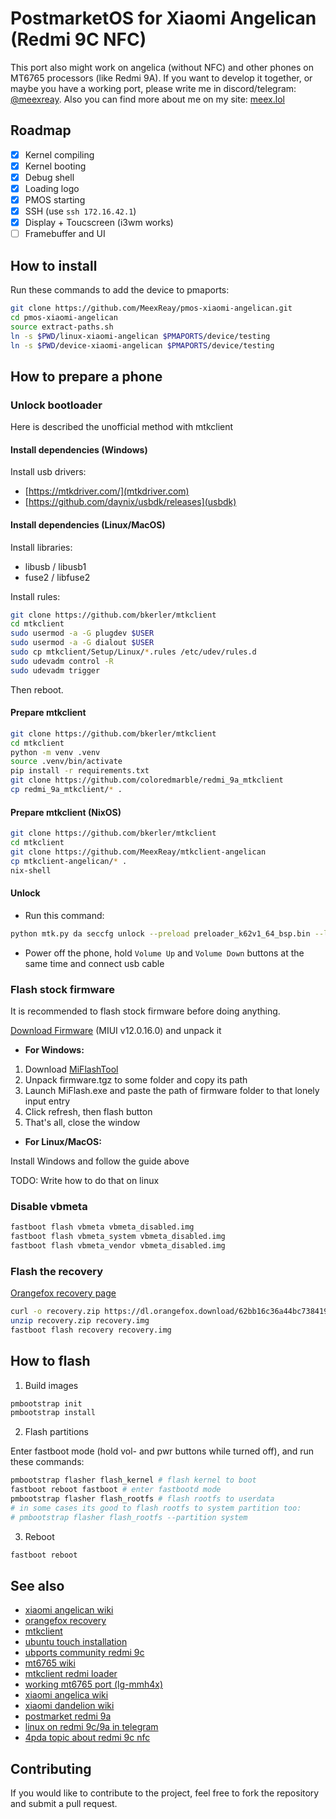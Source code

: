 # PostmarketOS for Xiaomi Angelican (Redmi 9C NFC)

This port also might work on angelica (without NFC) and other phones on MT6765 processors (like Redmi 9A).
If you want to develop it together, or maybe you have a working port, please write me in discord/telegram: [@meexreay](https://meexreay.t.me). 
Also you can find more about me on my site: [meex.lol](https://meex.lol/about)

## Roadmap

- [x] Kernel compiling
- [x] Kernel booting
- [x] Debug shell
- [x] Loading logo
- [x] PMOS starting
- [x] SSH (use `ssh 172.16.42.1`)
- [x] Display + Toucscreen (i3wm works) 
- [ ] Framebuffer and UI
 
## How to install

Run these commands to add the device to pmaports:

```bash
git clone https://github.com/MeexReay/pmos-xiaomi-angelican.git
cd pmos-xiaomi-angelican
source extract-paths.sh
ln -s $PWD/linux-xiaomi-angelican $PMAPORTS/device/testing
ln -s $PWD/device-xiaomi-angelican $PMAPORTS/device/testing
```

## How to prepare a phone

### Unlock bootloader

Here is described the unofficial method with mtkclient

#### Install dependencies (Windows)

Install usb drivers:
  
- [https://mtkdriver.com/](mtkdriver.com)
- [https://github.com/daynix/usbdk/releases](usbdk)

#### Install dependencies (Linux/MacOS)
 
Install libraries:
  
- libusb / libusb1
- fuse2 / libfuse2
 
Install rules:
  
```bash
git clone https://github.com/bkerler/mtkclient
cd mtkclient
sudo usermod -a -G plugdev $USER
sudo usermod -a -G dialout $USER
sudo cp mtkclient/Setup/Linux/*.rules /etc/udev/rules.d
sudo udevadm control -R
sudo udevadm trigger
```
 
Then reboot.

#### Prepare mtkclient

```bash
git clone https://github.com/bkerler/mtkclient
cd mtkclient
python -m venv .venv
source .venv/bin/activate
pip install -r requirements.txt
git clone https://github.com/coloredmarble/redmi_9a_mtkclient
cp redmi_9a_mtkclient/* .
```

#### Prepare mtkclient (NixOS)

```bash
git clone https://github.com/bkerler/mtkclient
cd mtkclient
git clone https://github.com/MeexReay/mtkclient-angelican
cp mtkclient-angelican/* .
nix-shell
```

#### Unlock

- Run this command:

```bash
python mtk.py da seccfg unlock --preload preloader_k62v1_64_bsp.bin --loader n.bin
```

- Power off the phone, hold `Volume Up` and `Volume Down` buttons at the same time and connect usb cable

### Flash stock firmware

It is recommended to flash stock firmware before doing anything.

[Download Firmware](https://xmfirmwareupdater.com/miui/angelican/stable/V12.0.16.0.QCSMIXM/) (MIUI v12.0.16.0) and unpack it

- **For Windows:**

1. Download [MiFlashTool](https://cdn.alsgp0.fds.api.mi-img.com/micomm/MiFlash2020-3-14-0.rar)
2. Unpack firmware.tgz to some folder and copy its path
3. Launch MiFlash.exe and paste the path of firmware folder to that lonely input entry
4. Click refresh, then flash button
5. That's all, close the window

- **For Linux/MacOS:**

Install Windows and follow the guide above

TODO: Write how to do that on linux

### Disable vbmeta

```bash
fastboot flash vbmeta vbmeta_disabled.img
fastboot flash vbmeta_system vbmeta_disabled.img
fastboot flash vbmeta_vendor vbmeta_disabled.img
```

### Flash the recovery

[Orangefox recovery page](https://orangefox.download/device/61f1325a775bca54ef3bf25f)

```bash
curl -o recovery.zip https://dl.orangefox.download/62bb16c36a44bc738419d9bb
unzip recovery.zip recovery.img
fastboot flash recovery recovery.img
```

## How to flash

1. Build images

```bash
pmbootstrap init
pmbootstrap install
```

2. Flash partitions

Enter fastboot mode (hold vol- and pwr buttons while turned off), and run these commands:

```bash
pmbootstrap flasher flash_kernel # flash kernel to boot
fastboot reboot fastboot # enter fastbootd mode
pmbootstrap flasher flash_rootfs # flash rootfs to userdata
# in some cases its good to flash rootfs to system partition too:
# pmbootstrap flasher flash_rootfs --partition system
```

3. Reboot

```bash
fastboot reboot
```

## See also

- [xiaomi angelican wiki](https://wiki.postmarketos.org/wiki/Xiaomi_Redmi_9C_NFC_(xiaomi-angelican))
- [orangefox recovery](https://orangefox.download/device/61f1325a775bca54ef3bf25f)
- [mtkclient](https://github.com/bkerler/mtkclient)
- [ubuntu touch installation](https://gist.github.com/sivinnguyen/a6f65c5af9198d40d396e11048512347)
- [ubports community redmi 9c](https://gitlab.com/ubports/porting/community-ports/android10/xiaomi-redmi-9c)
- [mt6765 wiki](https://wiki.postmarketos.org/wiki/MediaTek_Helio_P35_(MT6765))
- [mtkclient redmi loader](https://github.com/coloredmarble/redmi_blossom)
- [working mt6765 port (lg-mmh4x)](https://wiki.postmarketos.org/wiki/LG_K40_AT%26T_(lg-mmh4x))
- [xiaomi angelica wiki](https://wiki.postmarketos.org/wiki/Xiaomi_Redmi_9C_(xiaomi-angelica))
- [xiaomi dandelion wiki](https://wiki.postmarketos.org/wiki/Xiaomi_Redmi_9A_(xiaomi-dandelion))
- [postmarket redmi 9a](https://github.com/SheatNoisette/postmarket_redmi_9a)
- [linux on redmi 9c/9a in telegram](https://t.me/linux_garden)
- [4pda topic about redmi 9c nfc](https://4pda.to/forum/index.php?showtopic=1012866)

## Contributing

If you would like to contribute to the project, feel free to fork the repository and submit a pull request.
